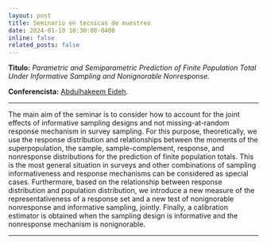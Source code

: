 ```yaml
---
layout: post
title: Seminario en tecnicas de muestreo
date: 2024-01-19 10:30:00-0400
inline: false
related_posts: false
---
```


**Titulo:** _Parametric and Semiparametric Prediction of Finite Population Total Under Informative Sampling and Nonignorable Nonresponse._

**Conferencista:** [Abdulhakeem Eideh](https://www.alquds.edu/en/faculty-team/abdulhakeem-eideh/).

---

The main aim of the seminar is to consider how to account for the joint effects of informative sampling designs and not missing-at-random response mechanism in survey sampling. For this purpose, theoretically, we use the response distribution and relationships between the moments of the superpopulation, the sample, sample-complement, response, and nonresponse distributions for the prediction of finite population totals. This is the most general situation in surveys and other combinations of sampling informativeness and response mechanisms can be considered as special cases. Furthermore, based on the relationship between response distribution and population distribution, we introduce a new measure of the representativeness of a response set and a new test of nonignorable nonresponse and informative sampling, jointly. Finally, a calibration estimator is obtained when the sampling design is informative and the nonresponse mechanism is nonignorable.

---


 
<!-- > We do not grow absolutely, chronologically. We grow sometimes in one dimension, and not in another, unevenly. We grow partially. We are relative. We are mature in one realm, childish in another.
> —Abdulhakeem Eideh  -->
